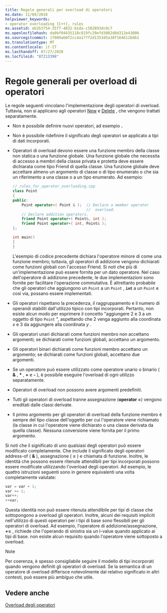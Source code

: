 ```yaml
---
title: Regole generali per overload di operatori
ms.date: 11/04/2016
helpviewer_keywords:
- operator overloading [C++], rules
ms.assetid: eb2b3754-35f7-4832-b1da-c502893dc0c7
ms.openlocfilehash: da0bf04435118c819fc29efd3082d8d312e43006
ms.sourcegitcommit: 1f009ab0f2cc4a177f2d1353d5a38f164612bdb1
ms.translationtype: MT
ms.contentlocale: it-IT
ms.lasthandoff: 07/27/2020
ms.locfileid: "87213398"
---
```

# <a name="general-rules-for-operator-overloading"></a>Regole generali per overload di operatori

Le regole seguenti vincolano l'implementazione degli operatori di overload. Tuttavia, non si applicano agli operatori [New](../cpp/new-operator-cpp.md) e [Delete](../cpp/delete-operator-cpp.md) , che vengono trattati separatamente.

- Non è possibile definire nuovi operatori, ad esempio **.**

- Non è possibile ridefinire il significato degli operatori se applicato a tipi di dati incorporati.

- Operatori di overload devono essere una funzione membro della classe non statica o una funzione globale. Una funzione globale che necessita di accesso a membri della classe privata e protetta deve essere dichiarata come tipo Friend di quella classe. Una funzione globale deve accettare almeno un argomento di classe o di tipo enumerato o che sia un riferimento a una classe o a un tipo enumerato. Ad esempio:

    ```cpp
    // rules_for_operator_overloading.cpp
    class Point
    {
    public:
        Point operator<( Point & );  // Declare a member operator
                                     //  overload.
        // Declare addition operators.
        friend Point operator+( Point&, int );
        friend Point operator+( int, Point& );
    };

    int main()
    {
    }
    ```

   L'esempio di codice precedente dichiara l'operatore minore di come una funzione membro; tuttavia, gli operatori di addizione vengono dichiarati come funzioni globali con l'accesso Friend. Si noti che più di un'implementazione può essere fornita per un dato operatore. Nel caso dell'operatore di addizione precedente, le due implementazioni sono fornite per facilitare l'operazione commutativa. È altrettanto probabile che gli operatori che aggiungono un `Point` a un `Point` , **`int`** a un `Point` e così via, possano essere implementati.

- Gli operatori rispettano la precedenza, il raggruppamento e il numero di operandi stabiliti dall'utilizzo tipico con tipi incorporati. Pertanto, non esiste alcun modo per esprimere il concetto "aggiungere 2 e 3 a un oggetto di tipo `Point` ", aspettando che 2 venga aggiunto alla coordinata *x* e 3 da aggiungere alla coordinata *y* .

- Gli operatori unari dichiarati come funzioni membro non accettano argomenti; se dichiarati come funzioni globali, accettano un argomento.

- Gli operatori binari dichiarati come funzioni membro accettano un argomento; se dichiarati come funzioni globali, accettano due argomenti.

- Se un operatore può essere utilizzato come operatore unario o binario ( __&__ , __*__ , __+__ e __-__ ), è possibile eseguire l'overload di ogni utilizzo separatamente.

- Operatori di overload non possono avere argomenti predefiniti.

- Tutti gli operatori di overload tranne assegnazione (**operator =**) vengono ereditati dalle classi derivate.

- Il primo argomento per gli operatori di overload della funzione membro è sempre del tipo classe dell'oggetto per cui l'operatore viene richiamato (la classe in cui l'operatore viene dichiarato o una classe derivata da quella classe). Nessuna conversione viene fornita per il primo argomento.

Si noti che il significato di uno qualsiasi degli operatori può essere modificato completamente. Che include il significato degli operatori address-of ( **&** ), assegnazione ( **=** ) e chiamata di funzione. Inoltre, le identità che possono essere ritenute attendibili per tipi incorporati possono essere modificate utilizzando l'overload degli operatori. Ad esempio, le quattro istruzioni seguenti sono in genere equivalenti una volta completamente valutate:

```cpp
var = var + 1;
var += 1;
var++;
++var;
```

Questa identità non può essere ritenuta attendibile per tipi di classe che sottopongono a overload gli operatori. Inoltre, alcuni dei requisiti impliciti nell'utilizzo di questi operatori per i tipi di base sono flessibili per gli operatori di overload. Ad esempio, l'operatore di addizione/assegnazione, **+=** , richiede che l'operando di sinistra sia un l-value quando applicato ai tipi di base. non esiste alcun requisito quando l'operatore viene sottoposto a overload.

> [!NOTE]
> Per coerenza, è spesso consigliabile seguire il modello di tipi incorporati quando vengono definiti gli operatori di overload. Se la semantica di un operatore di overload differisce notevolmente dal relativo significato in altri contesti, può essere più ambiguo che utile.

## <a name="see-also"></a>Vedere anche

[Overload degli operatori](../cpp/operator-overloading.md)
